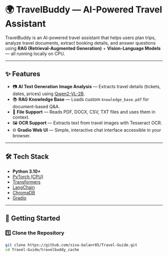 # 🌍 TravelBuddy — AI-Powered Travel Assistant

TravelBuddy is an AI-powered travel assistant that helps users plan trips, analyze travel documents, extract booking details, and answer questions using **RAG (Retrieval-Augmented Generation)** + **Vision-Language Models** — all running locally on CPU.

---

## ✨ Features


- 📷 **AI Text Generation** **Image Analysis** — Extracts travel details (tickets, dates, prices) using [Qwen2-VL-2B](https://huggingface.co/Qwen/Qwen2-VL-2B-Instruct).
- 📚 **RAG Knowledge Base** — Loads custom `knowledge_base.pdf` for document-based Q&A.
- 📂 **File Support** — Reads PDF, DOCX, CSV, TXT files and uses them in context.
- 🖼 **OCR Support** — Extracts text from travel images with Tesseract OCR.
- 🌐 **Gradio Web UI** — Simple, interactive chat interface accessible in your browser.

---

## 🛠 Tech Stack

- **Python 3.10+**
- [PyTorch (CPU)](https://pytorch.org/)
- [Transformers](https://huggingface.co/docs/transformers/)
- [LangChain](https://www.langchain.com/)
- [ChromaDB](https://www.trychroma.com/)
- [Gradio](https://gradio.app/)

---

## 🚀 Getting Started

### 1️⃣ Clone the Repository

```bash
git clone https://github.com/siva-balanr05/Travel-Guide.git
cd Travel-Guide/travelbuddy_cache
